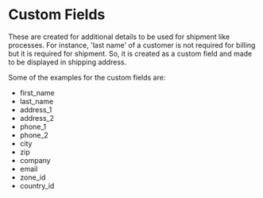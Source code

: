 # Custom Fields

These are created for additional details to be used for shipment like processes. For instance, 'last name' of a customer is not required for billing but it is required for shipment. So, it is created as a custom field and made to be displayed in shipping address.

Some of the examples for the custom fields are:

* first_name
* last_name
* address_1
* address_2
* phone_1
* phone_2
* city
* zip
* company
* email
* zone_id
* country_id